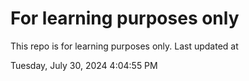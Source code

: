 # For learning purposes only
This repo is for learning purposes only.
Last updated at

Tuesday, July 30, 2024 4:04:55 PM

